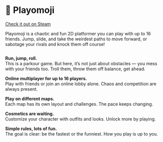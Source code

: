 # 🤪 Playomoji

[Check it out on Steam](https://store.steampowered.com/app/3669080/Playomoji/)

Playomoji is a chaotic and fun 2D platformer you can play with up to 16 friends. Jump, slide, and take the weirdest paths to move forward, or sabotage your rivals and knock them off course!

<figure><img src="../.gitbook/assets/Gameplay_Gif.gif" alt=""><figcaption></figcaption></figure>

**Run, jump, roll.**\
This is a parkour game. But here, it’s not just about obstacles — you mess with your friends too. Troll them, throw them off balance, get ahead.

**Online multiplayer for up to 16 players.**\
Play with friends or join an online lobby alone. Chaos and competition are always present.

**Play on different maps.**\
Each map has its own layout and challenges. The pace keeps changing.

**Cosmetics are waiting.**\
Customize your character with outfits and looks. Unlock more by playing.

**Simple rules, lots of fun.**\
The goal is clear: be the fastest or the funniest. How you play is up to you.
